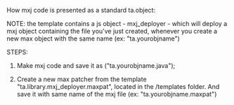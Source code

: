 How mxj code is presented as a standard ta.object: 

NOTE: the template contains a js object - mxj_deployer - which will deploy a mxj object containing the file you've just created, whenever you create a new max object with the same name (ex: "ta.yourobjname")


STEPS: 

1) Make mxj code and save it as ("ta.yourobjname.java"); 

2) Create a new max patcher from the template "ta.library.mxj_deployer.maxpat", located in the /templates folder. And save it with same name of the mxj file (ex: "ta.yourobjname.maxpat")


